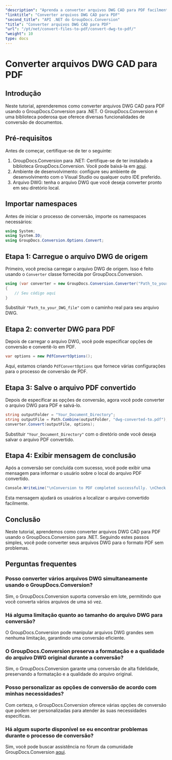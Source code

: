 ```yaml
---
"description": "Aprenda a converter arquivos DWG CAD para PDF facilmente usando o GroupDocs.Conversion para .NET. Siga nosso tutorial passo a passo para uma conversão eficiente."
"linktitle": "Converter arquivos DWG CAD para PDF"
"second_title": "API .NET do GroupDocs.Conversion"
"title": "Converter arquivos DWG CAD para PDF"
"url": "/pt/net/convert-files-to-pdf/convert-dwg-to-pdf/"
"weight": 10
type: docs
---
```

# Converter arquivos DWG CAD para PDF

## Introdução
Neste tutorial, aprenderemos como converter arquivos DWG CAD para PDF usando o GroupDocs.Conversion para .NET. O GroupDocs.Conversion é uma biblioteca poderosa que oferece diversas funcionalidades de conversão de documentos.
## Pré-requisitos
Antes de começar, certifique-se de ter o seguinte:
1. GroupDocs.Conversion para .NET: Certifique-se de ter instalado a biblioteca GroupDocs.Conversion. Você pode baixá-la em [aqui](https://releases.groupdocs.com/conversion/net/).
2. Ambiente de desenvolvimento: configure seu ambiente de desenvolvimento com o Visual Studio ou qualquer outro IDE preferido.
3. Arquivo DWG: tenha o arquivo DWG que você deseja converter pronto em seu diretório local.

## Importar namespaces
Antes de iniciar o processo de conversão, importe os namespaces necessários:
```csharp
using System;
using System.IO;
using GroupDocs.Conversion.Options.Convert;
```
## Etapa 1: Carregue o arquivo DWG de origem
Primeiro, você precisa carregar o arquivo DWG de origem. Isso é feito usando o `Converter` classe fornecida por GroupDocs.Conversion. 
```csharp
using (var converter = new GroupDocs.Conversion.Converter("Path_to_your_DWG_file"))
{
    // Seu código aqui
}
```
Substituir `"Path_to_your_DWG_file"` com o caminho real para seu arquivo DWG.
## Etapa 2: converter DWG para PDF
Depois de carregar o arquivo DWG, você pode especificar opções de conversão e convertê-lo em PDF. 
```csharp
var options = new PdfConvertOptions();
```
Aqui, estamos criando `PdfConvertOptions` que fornece várias configurações para o processo de conversão de PDF.
## Etapa 3: Salve o arquivo PDF convertido
Depois de especificar as opções de conversão, agora você pode converter o arquivo DWG para PDF e salvá-lo.
```csharp
string outputFolder = "Your_Document_Directory";
string outputFile = Path.Combine(outputFolder, "dwg-converted-to.pdf");
converter.Convert(outputFile, options);
```
Substituir `"Your_Document_Directory"` com o diretório onde você deseja salvar o arquivo PDF convertido.
## Etapa 4: Exibir mensagem de conclusão
Após a conversão ser concluída com sucesso, você pode exibir uma mensagem para informar o usuário sobre o local do arquivo PDF convertido.
```csharp
Console.WriteLine("\nConversion to PDF completed successfully. \nCheck output in {0}", outputFolder);
```
Esta mensagem ajudará os usuários a localizar o arquivo convertido facilmente.

## Conclusão
Neste tutorial, aprendemos como converter arquivos DWG CAD para PDF usando o GroupDocs.Conversion para .NET. Seguindo estes passos simples, você pode converter seus arquivos DWG para o formato PDF sem problemas.
## Perguntas frequentes
### Posso converter vários arquivos DWG simultaneamente usando o GroupDocs.Conversion?
Sim, o GroupDocs.Conversion suporta conversão em lote, permitindo que você converta vários arquivos de uma só vez.
### Há alguma limitação quanto ao tamanho do arquivo DWG para conversão?
O GroupDocs.Conversion pode manipular arquivos DWG grandes sem nenhuma limitação, garantindo uma conversão eficiente.
### O GroupDocs.Conversion preserva a formatação e a qualidade do arquivo DWG original durante a conversão?
Sim, o GroupDocs.Conversion garante uma conversão de alta fidelidade, preservando a formatação e a qualidade do arquivo original.
### Posso personalizar as opções de conversão de acordo com minhas necessidades?
Com certeza, o GroupDocs.Conversion oferece várias opções de conversão que podem ser personalizadas para atender às suas necessidades específicas.
### Há algum suporte disponível se eu encontrar problemas durante o processo de conversão?
Sim, você pode buscar assistência no fórum da comunidade GroupDocs.Conversion [aqui](https://forum.groupdocs.com/c/conversion/11).